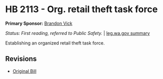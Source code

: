# HB 2113 - Org. retail theft task force
**Primary Sponsor:** [Brandon Vick](/person/leg/brandon.vick.md)

*Status: First reading, referred to Public Safety.* | [leg.wa.gov summary](https://app.leg.wa.gov/billsummary?BillNumber=2113&Year=2021)

Establishing an organized retail theft task force.

## Revisions
* [Original Bill](1/)